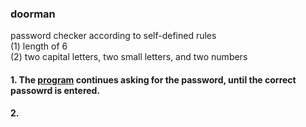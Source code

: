 ### doorman
password checker according to self-defined rules<br>
(1) length of 6<br>
(2) two capital letters, two small letters, and two numbers<br>

#### 1. The [program](https://github.com/SiyabongaMasuku/doorman/commit/f62b91e427cffbe6ef6d1dfd82c3b865938485e1/) continues asking for the password, until the correct passowrd is entered. <br>
#### 2. 
